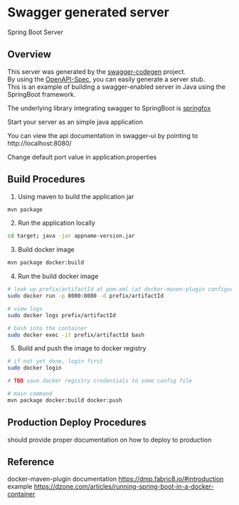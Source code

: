 # Swagger generated server

Spring Boot Server

## Overview  
This server was generated by the [swagger-codegen](https://github.com/swagger-api/swagger-codegen) project.  
By using the [OpenAPI-Spec](https://github.com/swagger-api/swagger-core), you can easily generate a server stub.  
This is an example of building a swagger-enabled server in Java using the SpringBoot framework.  

The underlying library integrating swagger to SpringBoot is [springfox](https://github.com/springfox/springfox)  

Start your server as an simple java application  

You can view the api documentation in swagger-ui by pointing to  
http://localhost:8080/  

Change default port value in application.properties

## Build Procedures

  1) Using maven to build the application jar
```bash
mvn package
```

  2) Run the application locally
```bash
cd target; java -jar appname-version.jar
```

  3) Build docker image
```bash
mvn package docker:build
```

  4) Run the build docker image
```bash
# look up prefix/artifactId at pom.xml (at docker-maven-plugin configuration block)
sudo docker run -p 8080:8080 -d prefix/artifactId

# view logs
sudo docker logs prefix/artifactId

# bash into the container
sudo docker exec -it prefix/artifactId bash
```

  5) Build and push the image to docker registry
```bash
# if not yet done, login first
sudo docker login

# TBD save docker registry credentials to some config file

# main command
mvn package docker:build docker:push
```

## Production Deploy Procedures

should provide proper documentation on how to deploy to production

## Reference
docker-maven-plugin documentation https://dmp.fabric8.io/#introduction
example https://dzone.com/articles/running-spring-boot-in-a-docker-container
